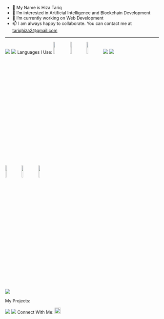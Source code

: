 - 👋 My Name is Hiza Tariq
- 👀 I’m interested in Artificial Intelligence and Blockchain Development
- 🌱 I’m currently working on Web Development
- 📫 I am always happy to collaborate. You can contact me at tariqhiza2@gmail.com
- --------------------------------------------------------------------------------

<img src="https://github-readme-stats.vercel.app/api?username=HizaTariq&show_icons=true&theme=dark"/>

<img src="https://github-readme-stats.vercel.app/api/top-langs?username=HizaTariq&layout=compact"/>
Languages I Use:
<code><img width="10%" src="https://www.vectorlogo.zone/logos/java/java-ar21.svg"></code>
<code><img width="10%" src="https://www.vectorlogo.zone/logos/w3_html5/w3_html5-ar21.svg"></code>
<code><img width="10%" src="https://www.vectorlogo.zone/logos/w3_css/w3_css-ar21.svg"></code>
<code><img src="https://cdn.jsdelivr.net/gh/devicons/devicon/icons/bootstrap/bootstrap-original.svg" /></code>
<code><img src="https://cdn.jsdelivr.net/gh/devicons/devicon/icons/javascript/javascript-original.svg" /></code>

<br />

<code><img width="10%" src="https://www.vectorlogo.zone/logos/git-scm/git-scm-ar21.svg"></code>
<code><img width="10%" src="https://www.vectorlogo.zone/logos/github/github-ar21.svg"></code>
<code><img width="10%" src="https://www.vectorlogo.zone/logos/canva/canva-ar21.svg"></code>


<img src="https://github-readme-streak-stats.herokuapp.com/?user=HizaTariq"/>

My Projects:

<img src="https://github-readme-stats.vercel.app/api/pin/?username=HizaTariq&repo=COVID-Screening"/>
<img src="https://github-readme-stats.vercel.app/api/pin/?username=HizaTariq&repo=Mobile-Computing"/>
Connect With Me:      <a href="https://www.linkedin.com/in/hizatariq/">
    <img height="20" src="https://img.shields.io/badge/linkedin-%230077B5.svg?style=for-the-badge&logo=linkedin"/>
</a>
<!---
HizaTariq/HizaTariq is a ✨ special ✨ repository because its `README.md` (this file) appears on your GitHub profile.
You can click the Preview link to take a look at your changes.
--->
